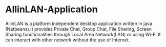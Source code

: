 # AllinLAN-Application
AllinLAN is a platform independent desktop application written in java (Netbeans).It provides Private Chat, Group Chat, File Sharing, Screen Sharing functionalities
through Local Area Network(LAN) or using Wi-Fi.It can interact with other network without the use of Internet.

